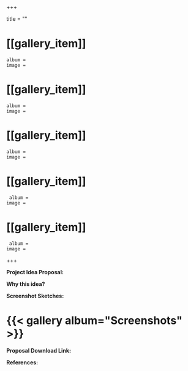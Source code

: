 
+++

title = ""

# [[gallery_item]]
    album = 
    image = 

# [[gallery_item]]
    album = 
    image = 

# [[gallery_item]]
    album = 
    image = 
 
# [[gallery_item]]
     album = 
    image = 

# [[gallery_item]]
     album = 
    image = 
+++

**Project Idea Proposal:**


**Why this idea?**



**Screenshot Sketches:**

# {{< gallery album="Screenshots" >}}


**Proposal Download Link:**



**References:**


